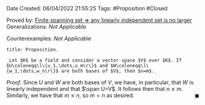 <br />
<br />

Date Created: 06/04/2022 21:55:25
Tags: #Proposition #Closed

Proved by: [Finite spanning set $\Rightarrow$ any linearly independent set is no larger](Finite%20spanning%20set%20implies%20any%20linearly%20independent%20set%20is%20no%20larger.md)
Generalizations: _Not Applicable_

Counterexamples: _Not Applicable_

``` ad-Proposition
title: Proposition.

_Let $K$ be a field and consider a vector space $V$ over $K$. If $U\coloneqq\l\{u_1,\dots,u_m\r\}$ and $W\coloneqq\l\{w_1,\dots,w_n\r\}$ are both bases of $V$, then $n=m$._

```

_Proof_. Since $U$ and $W$ are both bases of $V$, we have, in particular, that $W$ is linearly independent and that $\span U=V$. It follows then that $n\leq m$. Similarly, we have that $m\leq n$, so $m=n$ as desired.<span style="float:right;">$\blacksquare$</span>
